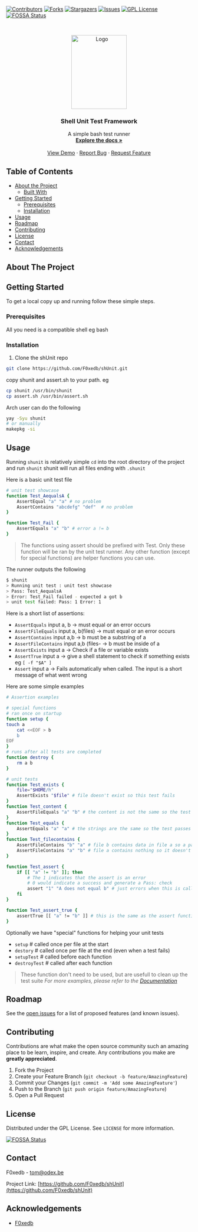 [![Contributors][contributors-shield]][contributors-url]
[![Forks][forks-shield]][forks-url]
[![Stargazers][stars-shield]][stars-url]
[![Issues][issues-shield]][issues-url]
[![GPL License][license-shield]][license-url]
[![FOSSA Status](https://app.fossa.io/api/projects/git%2Bgithub.com%2FF0xedb%2FshUnit.svg?type=shield)](https://app.fossa.io/projects/git%2Bgithub.com%2FF0xedb%2FshUnit?ref=badge_shield)



<!-- PROJECT LOGO -->
<br />
<p align="center">
  <a href="https://github.com/F0xedb/shUnit">
    <img src="https://tos.pbfp.xyz/images/logo.svg" alt="Logo" width="150" height="200">
  </a>

  <h3 align="center">Shell Unit Test Framework</h3>

  <p align="center">
    A simple bash test runner
    <br />
    <a href="https://github.com/F0xedb/shUnit"><strong>Explore the docs »</strong></a>
    <br />
    <br />
    <a href="https://github.com/F0xedb/shUnit">View Demo</a>
    ·
    <a href="https://github.com/F0xedb/shUnit/issues">Report Bug</a>
    ·
    <a href="https://github.com/F0xedb/shUnit/issues">Request Feature</a>
  </p>
</p>



<!-- TABLE OF CONTENTS -->
## Table of Contents

* [About the Project](#about-the-project)
  * [Built With](#built-with)
* [Getting Started](#getting-started)
  * [Prerequisites](#prerequisites)
  * [Installation](#installation)
* [Usage](#usage)
* [Roadmap](#roadmap)
* [Contributing](#contributing)
* [License](#license)
* [Contact](#contact)
* [Acknowledgements](#acknowledgements)



<!-- ABOUT THE PROJECT -->
## About The Project


<!-- GETTING STARTED -->
## Getting Started

To get a local copy up and running follow these simple steps.

### Prerequisites

All you need is a compatible shell eg bash

### Installation
 
1. Clone the shUnit repo
```sh
git clone https://github.com/F0xedb/shUnit.git
```

copy shunit and assert.sh to your path.
eg

```bash
cp shunit /usr/bin/shunit
cp assert.sh /usr/bin/assert.sh
```

Arch user can do the following

```bash
yay -Syu shunit
# or manually
makepkg -si
```


<!-- USAGE EXAMPLES -->
## Usage

Running `shunit` is relatively simple `cd` into the root directory of the project and run `shunit`
shunit will run all files ending with `.shunit`

Here is a basic unit test file
```bash
# unit test showcase
function Test_AequalsA {
    AssertEqual "a" "a" # no problem
    AssertContains "abcdefg" "def"  # no problem
}

function Test_Fail {
    AssertEquals "a" "b" # error a != b
}
```

> The functions using assert should be prefixed with Test. Only these function will be ran by the unit test runner. Any other function (except for special functions) are helper functions you can use.

The runner outputs the following

```bash
$ shunit
> Running unit test : unit test showcase
> Pass: Test_AequalsA
> Error: Test_Fail failed - expected a got b
> unit test failed: Pass: 1 Error: 1
```

Here is a short list of assertions:
* `AssertEquals` input a, b -> must equal or an error occurs
* `AssertFileEquals` input a, b(files) -> must equal or an error occurs
* `AssertContains` input a,b -> b must be a substring of a
* `AssertFileContains` input a,b (files- -> b must be inside of a
* `AssertExists` input a -> Check if a file or variable exists
* `AssertTrue` input a -> give a shell statement to check if something exists eg `[ -f "$A" ]`
* `Assert` input a -> Fails automatically when called. The input is a short message of what went wrong

Here are some simple examples

```bash
# Assertion examples

# special functions
# ran once on startup
function setup {
touch a
    cat <<EOF > b
    b
EOF
}
# runs after all tests are completed
function destroy {
    rm a b
}

# unit tests
function Test_exists {
    file="$HOME/h"
    AssertExists "$file" # file doesn't exist so this test fails
}
function Test_content {
    AssertFileEquals "a" "b" # the content is not the same so the test failes
}
function Test_equals {
    AssertEquals "a" "a" # the strings are the same so the test passes
}
function Test_filecontains {
    AssertFileContains "b" "a" # file b contains data in file a so a pass
    AssertFileContains "a" "b" # file a contains nothing so it doesn't contain the data in b => test failed
}

function Test_assert {
    if [[ "a" != "b" ]]; then
        # The 1 indicates that the assert is an error
        # 0 would indicate a success and generate a Pass: check
        assert "1" "A does not equal b" # just errors when this is called
    fi
}

function Test_assert_true {
    assertTrue [[ "a" != "b" ]] # this is the same as the assert function
}
```

Optionally we have "special" functions for helping your unit tests

* `setup` # called once per file at the start
* `destory` # called once per file at the end (even when a test fails)
* `setupTest` # called before each function
* `destroyTest` # called after each function

> These function don't need to be used, but are usefull to clean up the test suite
_For more examples, please refer to the [Documentation](https://www.github.com/F0xedb/shUnit/wiki)_



<!-- ROADMAP -->
## Roadmap

See the [open issues](https://github.com/F0xedb/shUnit/issues) for a list of proposed features (and known issues).



<!-- CONTRIBUTING -->
## Contributing

Contributions are what make the open source community such an amazing place to be learn, inspire, and create. Any contributions you make are **greatly appreciated**.

1. Fork the Project
2. Create your Feature Branch (`git checkout -b feature/AmazingFeature`)
3. Commit your Changes (`git commit -m 'Add some AmazingFeature'`)
4. Push to the Branch (`git push origin feature/AmazingFeature`)
5. Open a Pull Request



<!-- LICENSE -->
## License

Distributed under the GPL License. See `LICENSE` for more information.



<!-- CONTACT -->

[![FOSSA Status](https://app.fossa.io/api/projects/git%2Bgithub.com%2FF0xedb%2FshUnit.svg?type=large)](https://app.fossa.io/projects/git%2Bgithub.com%2FF0xedb%2FshUnit?ref=badge_large)

## Contact

F0xedb - tom@odex.be

Project Link: [https://github.com/F0xedb/shUnit](https://github.com/F0xedb/shUnit)



<!-- ACKNOWLEDGEMENTS -->
## Acknowledgements

* [F0xedb](https://github.com/F0xedb/shUnit)





<!-- MARKDOWN LINKS & IMAGES -->
<!-- https://www.markdownguide.org/basic-syntax/#reference-style-links -->
[contributors-shield]: https://img.shields.io/github/contributors/F0xedb/shUnit.svg?style=flat-square
[contributors-url]: https://github.com/F0xedb/shUnit/graphs/contributors
[forks-shield]: https://img.shields.io/github/forks/F0xedb/shUnit.svg?style=flat-square
[forks-url]: https://github.com/F0xedb/shUnit/network/members
[stars-shield]: https://img.shields.io/github/stars/F0xedb/shUnit.svg?style=flat-square
[stars-url]: https://github.com/F0xedb/shUnit/stargazers
[issues-shield]: https://img.shields.io/github/issues/F0xedb/shUnit.svg?style=flat-square
[issues-url]: https://github.com/F0xedb/shUnit/issues
[license-shield]: https://img.shields.io/github/license/F0xedb/shUnit.svg?style=flat-square
[license-url]: https://github.com/F0xedb/shUnit/blob/master/LICENSE.txt
[product-screenshot]: https://tos.pbfp.xyz/images/logo.svg
